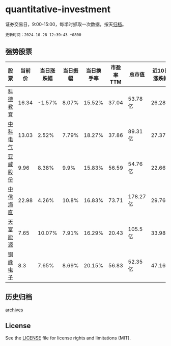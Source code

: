 # quantitative-investment

证券交易日，9:00-15:00，每半时抓取一次数据，按天[归档](archives)。

`更新时间：2024-10-28 12:39:43 +0800`

## 强势股票

|股票|当前价|当日涨跌幅|当日振幅|当日换手率|市盈率TTM|总市值|近10日涨跌幅|
|----|----|----|----|----|----|----|----|
|[科德教育](https://xueqiu.com/S/SZ300192)|16.34|-1.57%|8.07%|15.52%|37.04|53.78亿|26.28%|
|[中科电气](https://xueqiu.com/S/SZ300035)|13.03|2.52%|7.79%|18.27%|37.86|89.31亿|27.37%|
|[亚威股份](https://xueqiu.com/S/SZ002559)|9.96|8.38%|9.9%|15.83%|56.59|54.76亿|22.66%|
|[中信海直](https://xueqiu.com/S/SZ000099)|22.98|4.26%|10.8%|16.83%|73.71|178.27亿|29.76%|
|[天富能源](https://xueqiu.com/S/SH600509)|7.65|10.07%|7.91%|16.29%|20.43|105.5亿|33.98%|
|[铜峰电子](https://xueqiu.com/S/SH600237)|8.3|7.65%|8.69%|20.15%|56.83|52.35亿|47.16%|

## 历史归档

[archives](archives)

## License

See the [LICENSE](LICENSE) file for license rights and limitations (MIT).